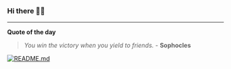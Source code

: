 ### Hi there 👋🏻


---

**Quote of the day**

> *You win the victory when you yield to friends.* - **Sophocles** 

[![README.md](https://github.com/marcolovazzano/marcolovazzano/actions/workflows/readme.yml/badge.svg?branch=main)](https://github.com/marcolovazzano/marcolovazzano/actions/workflows/readme.yml)
